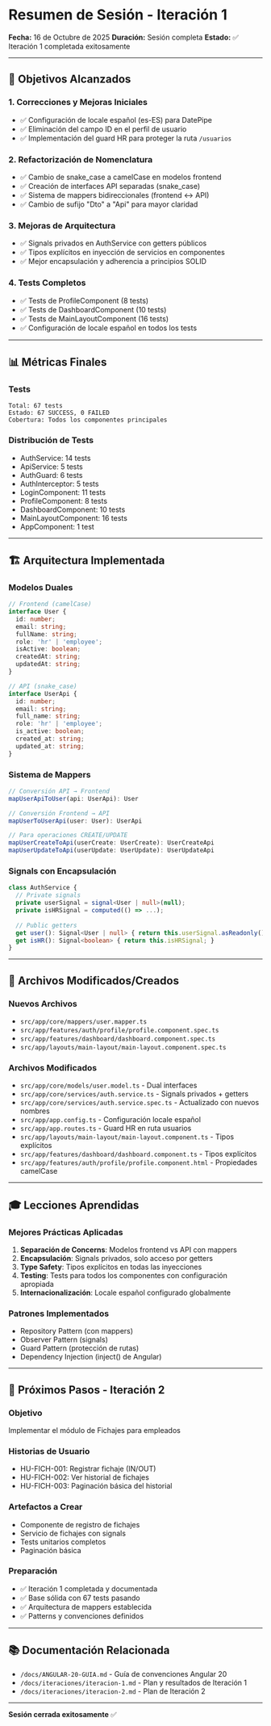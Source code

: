 # Resumen de Sesión - Iteración 1

**Fecha:** 16 de Octubre de 2025
**Duración:** Sesión completa
**Estado:** ✅ Iteración 1 completada exitosamente

---

## 🎯 Objetivos Alcanzados

### 1. Correcciones y Mejoras Iniciales
- ✅ Configuración de locale español (es-ES) para DatePipe
- ✅ Eliminación del campo ID en el perfil de usuario
- ✅ Implementación del guard HR para proteger la ruta `/usuarios`

### 2. Refactorización de Nomenclatura
- ✅ Cambio de snake_case a camelCase en modelos frontend
- ✅ Creación de interfaces API separadas (snake_case)
- ✅ Sistema de mappers bidireccionales (frontend ↔️ API)
- ✅ Cambio de sufijo "Dto" a "Api" para mayor claridad

### 3. Mejoras de Arquitectura
- ✅ Signals privados en AuthService con getters públicos
- ✅ Tipos explícitos en inyección de servicios en componentes
- ✅ Mejor encapsulación y adherencia a principios SOLID

### 4. Tests Completos
- ✅ Tests de ProfileComponent (8 tests)
- ✅ Tests de DashboardComponent (10 tests)
- ✅ Tests de MainLayoutComponent (16 tests)
- ✅ Configuración de locale español en todos los tests

---

## 📊 Métricas Finales

### Tests
```
Total: 67 tests
Estado: 67 SUCCESS, 0 FAILED
Cobertura: Todos los componentes principales
```

### Distribución de Tests
- AuthService: 14 tests
- ApiService: 5 tests
- AuthGuard: 6 tests
- AuthInterceptor: 5 tests
- LoginComponent: 11 tests
- ProfileComponent: 8 tests
- DashboardComponent: 10 tests
- MainLayoutComponent: 16 tests
- AppComponent: 1 test

---

## 🏗️ Arquitectura Implementada

### Modelos Duales
```typescript
// Frontend (camelCase)
interface User {
  id: number;
  email: string;
  fullName: string;
  role: 'hr' | 'employee';
  isActive: boolean;
  createdAt: string;
  updatedAt: string;
}

// API (snake_case)
interface UserApi {
  id: number;
  email: string;
  full_name: string;
  role: 'hr' | 'employee';
  is_active: boolean;
  created_at: string;
  updated_at: string;
}
```

### Sistema de Mappers
```typescript
// Conversión API → Frontend
mapUserApiToUser(api: UserApi): User

// Conversión Frontend → API
mapUserToUserApi(user: User): UserApi

// Para operaciones CREATE/UPDATE
mapUserCreateToApi(userCreate: UserCreate): UserCreateApi
mapUserUpdateToApi(userUpdate: UserUpdate): UserUpdateApi
```

### Signals con Encapsulación
```typescript
class AuthService {
  // Private signals
  private userSignal = signal<User | null>(null);
  private isHRSignal = computed(() => ...);
  
  // Public getters
  get user(): Signal<User | null> { return this.userSignal.asReadonly(); }
  get isHR(): Signal<boolean> { return this.isHRSignal; }
}
```

---

## 📝 Archivos Modificados/Creados

### Nuevos Archivos
- `src/app/core/mappers/user.mapper.ts`
- `src/app/features/auth/profile/profile.component.spec.ts`
- `src/app/features/dashboard/dashboard.component.spec.ts`
- `src/app/layouts/main-layout/main-layout.component.spec.ts`

### Archivos Modificados
- `src/app/core/models/user.model.ts` - Dual interfaces
- `src/app/core/services/auth.service.ts` - Signals privados + getters
- `src/app/core/services/auth.service.spec.ts` - Actualizado con nuevos nombres
- `src/app/app.config.ts` - Configuración locale español
- `src/app/app.routes.ts` - Guard HR en ruta usuarios
- `src/app/layouts/main-layout/main-layout.component.ts` - Tipos explícitos
- `src/app/features/dashboard/dashboard.component.ts` - Tipos explícitos
- `src/app/features/auth/profile/profile.component.html` - Propiedades camelCase

---

## 🎓 Lecciones Aprendidas

### Mejores Prácticas Aplicadas
1. **Separación de Concerns**: Modelos frontend vs API con mappers
2. **Encapsulación**: Signals privados, solo acceso por getters
3. **Type Safety**: Tipos explícitos en todas las inyecciones
4. **Testing**: Tests para todos los componentes con configuración apropiada
5. **Internacionalización**: Locale español configurado globalmente

### Patrones Implementados
- Repository Pattern (con mappers)
- Observer Pattern (signals)
- Guard Pattern (protección de rutas)
- Dependency Injection (inject() de Angular)

---

## 🚀 Próximos Pasos - Iteración 2

### Objetivo
Implementar el módulo de Fichajes para empleados

### Historias de Usuario
- HU-FICH-001: Registrar fichaje (IN/OUT)
- HU-FICH-002: Ver historial de fichajes
- HU-FICH-003: Paginación básica del historial

### Artefactos a Crear
- Componente de registro de fichajes
- Servicio de fichajes con signals
- Tests unitarios completos
- Paginación básica

### Preparación
- ✅ Iteración 1 completada y documentada
- ✅ Base sólida con 67 tests pasando
- ✅ Arquitectura de mappers establecida
- ✅ Patterns y convenciones definidos

---

## 📚 Documentación Relacionada
- `/docs/ANGULAR-20-GUIA.md` - Guía de convenciones Angular 20
- `/docs/iteraciones/iteracion-1.md` - Plan y resultados de Iteración 1
- `/docs/iteraciones/iteracion-2.md` - Plan de Iteración 2

---

**Sesión cerrada exitosamente** ✅
